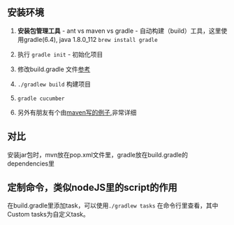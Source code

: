 ## 安装环境
1. **安装包管理工具** - ant vs maven vs gradle - 自动构建（build）工具，这里使用gradle(6.4), java 1.8.0_112 ```brew install gradle```

2. 执行 ```gradle init``` - 初始化项目
3. 修改build.gradle 文件[参考](https://cucumber.io/docs/installation/java/)
4. ```./gradlew build``` 构建项目
5. ```gradle cucumber```
6. 另外有朋友有个由[maven写的例子](https://jmyblog.top/WebUI-AutoTest-Demo-1/),非常详细

## 对比
安装jar包时，mvn放在pop.xml文件里，gradle放在build.gradle的dependencies里

## 定制命令，类似nodeJS里的script的作用
在build.gradle里添加task，可以使用```./gradlew tasks``` 在命令行里查看，其中Custom tasks为自定义task。